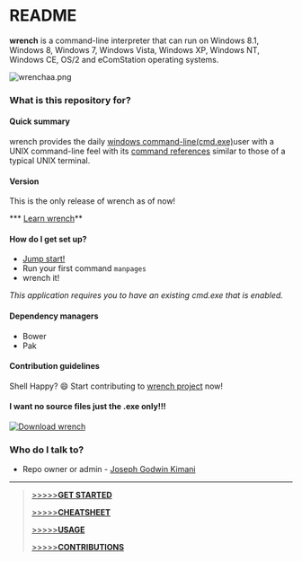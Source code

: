 # README #

**wrench** is a command-line interpreter that can run on Windows 8.1, Windows 8, Windows 7, Windows Vista, Windows XP, Windows NT, Windows CE, OS/2 and eComStation operating systems.

![wrenchaa.png](https://bytebucket.org/gochojr/wrench/raw/a92c585569a363cc6921762dc11fb551f894d9e2/wrenchaa.png)

### What is this repository for? ###

#### Quick summary 

wrench provides the daily [windows command-line(cmd.exe)](http://windows.microsoft.com/en-us/windows/command-prompt-faq#1TC=windows-8)user with a UNIX command-line feel with its  [command references](https://en.wikipedia.org/wiki/List_of_Unix_commands) similar to those of a typical UNIX terminal.

#### Version

This is the only release of wrench as of now!

*** [Learn wrench](https://bitbucket.org/gochojr/wrench/wiki)**

#### How do I get set up? 

* [Jump start!](https://bitbucket.org/gochojr/wrench/wiki/Home)
* Run your first command `manpages`
* wrench it!

_This application requires you to have an existing cmd.exe that is enabled._

#### Dependency managers

* Bower
* Pak

#### Contribution guidelines ###

Shell Happy? :smile: Start contributing to [wrench project](https://bitbucket.org/gochojr/wrench) now!


#### I want no source files just the .exe only!!!
[![Download wrench](https://img.shields.io/sourceforge/dd/wrench.svg)](https://sourceforge.net/projects/wrench/files/latest/download)

### Who do I talk to? ###

* Repo owner or admin - [Joseph Godwin Kimani](https://github.com/Gochojr)

--------------------------------------------------------

> [>>>>>**GET STARTED**](https://bitbucket.org/gochojr/wrench/wiki/Home)
> 
> [>>>>>**CHEATSHEET**](https://bitbucket.org/gochojr/wrench/wiki/CheatSheet)
> 
> [>>>>>**USAGE**](https://bitbucket.org/gochojr/wrench/wiki/Usage)
> 
> [>>>>>**CONTRIBUTIONS**](https://bitbucket.org/gochojr/wrench/wiki/Contributions)